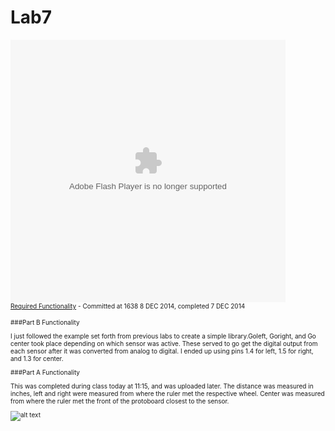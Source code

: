 Lab7
====


<embed width="440" height="420" type="application/x-shockwave-flash" src="http://v8.tinypic.com/player.swf?file=211qj60&s=8"><br><font size="1"><a href="http://tinypic.com/player.php?v=211qj60&s=8">Required Functionality</a> - Committed at 1638 8 DEC 2014, completed 7 DEC 2014

###Part B Functionality

I just followed the example set forth from previous labs to create a simple library.Goleft, Goright, and Go center took place depending on which sensor was active. These served to go get the digital output from each sensor after it was converted from analog to digital. I ended up using pins 1.4 for left, 1.5 for right, and 1.3 for center.

###Part A Functionality

This was completed during class today at 11:15, and was uploaded later.
The distance was measured in inches, left and right were measured from where the ruler met the respective wheel. Center was measured from where the ruler met the front of the protoboard closest to the sensor.

![alt text](http://i58.tinypic.com/2zf8tc7.png)
